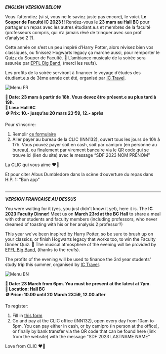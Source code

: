 ***ENGLISH VERSION BELOW***

Vous l’attendiez (si si, vous ne le saviez juste pas encore), le voici. **Le Souper de Faculté IC 2023 !!** Rendez-vous le **23 mars au Hall BC** pour partager un repas avec les autres étudiant.e.s et membres de la faculté (professeurs compris, qui n’a jamais rêvé de trinquer avec son prof d’analyse 2 ?). 

Cette année on s’est un peu inspiré d’Harry Potter, alors révisez bien vos classiques, ou finissez Hogwarts legacy ça marche aussi, pour remporter le Quizz du Souper de Faculté. 🧙 L’ambiance musicale de la soirée sera assurée par [EPFL Big Band](https://musical.epfl.ch/fr/big-band/), (merci les reufs).

Les profits de la soirée serviront à financer le voyage d’études des étudiant.e.s de 3ème année cet été, organisé par [IC Travel](https://clic.epfl.ch/commissions/ic-travel/).

![Menu FR](/news/48/menu_fr.png "")

**📅 Date: 23 mars à partir de 18h. Vous devez être présent.e au plus tard à 19h. <br>
📍 Lieu:  Hall BC <br>
🪙 Prix:   10.- jusqu’au 20 mars 23:59, 12.- après**

Pour s’inscrire:
1. Remplir [ce formulaire](https://go.epfl.ch/inscriptions-souper-fac-ic-2023)
2. Aller payer au bureau de la CLIC (INN132), ouvert tous les jours de 10h à 17h. Vous pouvez payer soit en cash, soit par camipro (en personne au bureau), ou finalement par virement bancaire via le QR code qui se trouve ici (lien du site) avec le message “SDF 2023 NOM PRÉNOM”

La CLIC qui vous aime ❤️💙

Et pour citer Albus Dumbledore dans la scène d’ouverture du repas dans H.P. 1: “Bon app”
<br><br>

___
***VERSION FRANCAISE AU DESSUS***

You were waiting for it (yes, you just didn't know it yet), here it is. The **IC 2023 Faculty Dinner**! Meet us on **March 23rd at the BC Hall** to share a meal with other students and faculty members (including professors, who never dreamed of toasting with his or her analysis 2 professor?)

This year we've been inspired by Harry Potter, so be sure to brush up on your classics, or finish Hogwarts legacy that works too, to win the Faculty Dinner Quiz. 🧙 The musical atmosphere of the evening will be provided by [EPFL Big Band](https://musical.epfl.ch/fr/big-band/), (thanks to the reufs).

The profits of the evening will be used to finance the 3rd year students' study trip this summer, organised by [IC Travel](https://clic.epfl.ch/commissions/ic-travel/).

![Menu EN](/news/48/menu_en.png "")

**📅 Date: 23 March from 6pm. You must be present at the latest at 7pm. <br>
📍 Location: Hall BC <br>
🪙 Price: 10.00 until 20 March 23:59, 12.00 after**

To register:
1. Fill in [this form](https://go.epfl.ch/inscriptions-souper-fac-ic-2023)
2. Go and pay at the CLIC office (INN132), open every day from 10am to 5pm. You can pay either in cash, or by camipro (in person at the office), or finally by bank transfer via the QR code that can be found here (link from the website) with the message "SDF 2023 LASTNAME NAME"

Love from CLIC ❤️💙